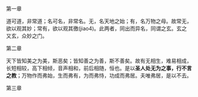 第一章

道可道，非常道；名可名，非常名。无，名天地之始；有，名万物之母。故常无，欲以观其妙；常有，欲以观其徼(jiao4)。此两者，同出而异名，同谓之玄。玄之又玄，众妙之门。

第二章

天下皆知美之为美，斯恶矣；皆知善之为善，斯不善矣。故有无相生，难易相成，长短相较，高下相倾，音声相和，前后相随，恒也。是以**圣人处无为之事，行不言之教**；万物作而弗始，生而弗有，为而弗恃，功成而弗居。夫唯弗居，是以不去。

第三章

